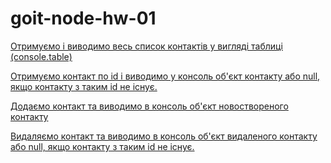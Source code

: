 # goit-node-hw-01

[Отримуємо і виводимо весь список контактів у вигляді таблиці (console.table)
](https://ibb.co/b37Pk5h)

[Отримуємо контакт по id і виводимо у консоль об'єкт контакту або null, якщо контакту з таким id не існує.](https://ibb.co/0hwzqvW)

[Додаємо контакт та виводимо в консоль об'єкт новоствореного контакту](https://ibb.co/N2zcL40)

[Видаляємо контакт та виводимо в консоль об'єкт видаленого контакту або null, якщо контакту з таким id не існує.](https://ibb.co/qkjh68h)
